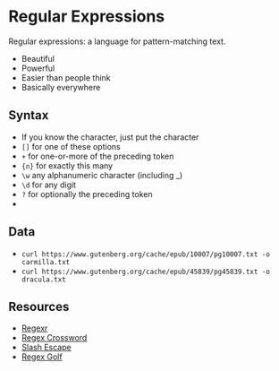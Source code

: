 # Regular Expressions

Regular expressions: a language for pattern-matching text.

- Beautiful
- Powerful
- Easier than people think
- Basically everywhere

## Syntax

- If you know the character, just put the character
- `[]` for one of these options
- `+` for one-or-more of the preceding token
- `{n}` for exactly this many
- `\w` any alphanumeric character (including _)
- `\d` for any digit
- `?` for optionally the preceding token
- 
## Data

- `curl https://www.gutenberg.org/cache/epub/10007/pg10007.txt -o carmilla.txt`
- `curl https://www.gutenberg.org/cache/epub/45839/pg45839.txt -o dracula.txt`

## Resources

- [Regexr](https://regexr.com/)
- [Regex Crossword](https://regexcrossword.com/)
- [Slash Escape](https://www.therobinlord.com/projects/slash-escape)
- [Regex Golf](https://alf.nu/RegexGolf?world=regex&level=r00)